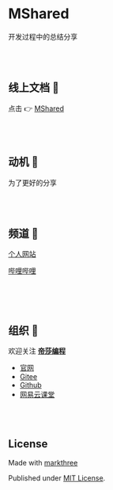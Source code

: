 # MShared

开发过程中的总结分享


<br />
<br />

## 线上文档 🐳

点击 👉 [MShared](dishait.github.io/MShared/)

<br />
<br />

## 动机 🦖

为了更好的分享

<br />
<br />

## 频道 🦕

[个人网站](https://mt3.netlify.app/)

[哔哩哔哩](https://space.bilibili.com/590784571)


<br />
<br />
<br />

## 组织 🦔

欢迎关注 [**帝莎编程**](http://dishaxy.dishait.cn/)
- [官网](http://dishaxy.dishait.cn/)
- [Gitee](https://gitee.com/dishait)
- [Github](https://github.com/dishait)
- [网易云课堂](https://study.163.com/provider/480000001892585/index.htm?share=2&shareId=480000001892585)



<br />
<br />

## License

Made with [markthree](https://github.com/markthree)

Published under [MIT License](./LICENSE).